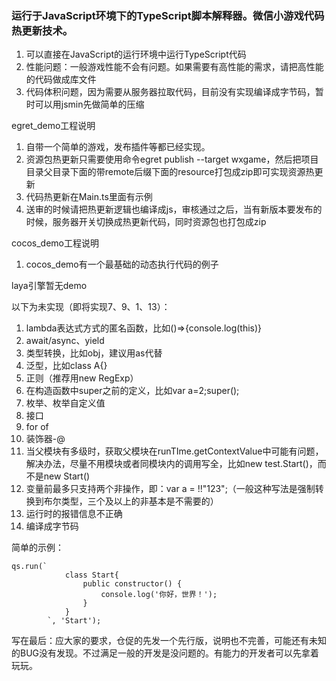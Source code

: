 ### 运行于JavaScript环境下的TypeScript脚本解释器。微信小游戏代码热更新技术。

1. 可以直接在JavaScript的运行环境中运行TypeScript代码
2. 性能问题：一般游戏性能不会有问题。如果需要有高性能的需求，请把高性能的代码做成库文件
3. 代码体积问题，因为需要从服务器拉取代码，目前没有实现编译成字节码，暂时可以用jsmin先做简单的压缩

egret_demo工程说明
1. 自带一个简单的游戏，发布插件等都已经实现。
2. 资源包热更新只需要使用命令egret publish --target wxgame，然后把项目目录父目录下面的带remote后缀下面的resource打包成zip即可实现资源热更新
3. 代码热更新在Main.ts里面有示例
4. 送审的时候请把热更新逻辑也编译成js，审核通过之后，当有新版本要发布的时候，服务器开关切换成热更新代码，同时资源包也打包成zip

cocos_demo工程说明
1. cocos_demo有一个最基础的动态执行代码的例子

laya引擎暂无demo

以下为未实现（即将实现7、9、1、13）：
1. lambda表达式方式的匿名函数，比如()=>{console.log(this)}
2. await/async、yield
3. 类型转换，比如<Array>obj，建议用as代替
4. 泛型，比如class A<T>{}
5. 正则（推荐用new RegExp）
6. 在构造函数中super之前的定义，比如var a=2;super();
7. 枚举、枚举自定义值
8. 接口
9. for of
10. 装饰器-@
11. 当父模块有多级时，获取父模块在runTIme.getContextValue中可能有问题，解决办法，尽量不用模块或者同模块内的调用写全，比如new test.Start()，而不是new Start()
12. 变量前最多只支持两个非操作，即：var a = !!"123";（一般这种写法是强制转换到布尔类型，三个及以上的非基本是不需要的）
13. 运行时的报错信息不正确
14. 编译成字节码

简单的示例：
```
qs.run(`
            class Start{
                public constructor() {
                    console.log('你好，世界！');
                }
            }
        `, 'Start');
```


写在最后：应大家的要求，仓促的先发一个先行版，说明也不完善，可能还有未知的BUG没有发现。不过满足一般的开发是没问题的。有能力的开发者可以先拿着玩玩。